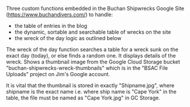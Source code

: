 Three custom functions embedded in the Buchan Shipwrecks Google Site (https://www.buchandivers.com/) to handle:

- the table of entries in the blog
- the dynamic, sortable and searchable table of wrecks on the site
- the wreck of the day logic as outlined below

The wreck of the day function searches a table for a wreck sunk on the exact day (today), or else finds a random one.
It displays details of the wreck.  Shows a thumbnail image from the Google Cloud Storage bucket "buchan-shipwrecks-wreck-thumbnails" which is
in the "BSAC File Uploads" project on Jim's Google account.

It is vital that the thumbnail is stored in exactly "Shipname.jpg", where shipname is the exact name i.e. where ship name is "Cape York" in the table,
the file must be named as "Cape York.jpg" in GC Storage.
